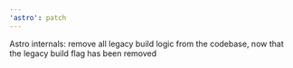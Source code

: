 ```yaml
---
'astro': patch
---
```


Astro internals: remove all legacy build logic from the codebase, now that the legacy build flag has been removed
